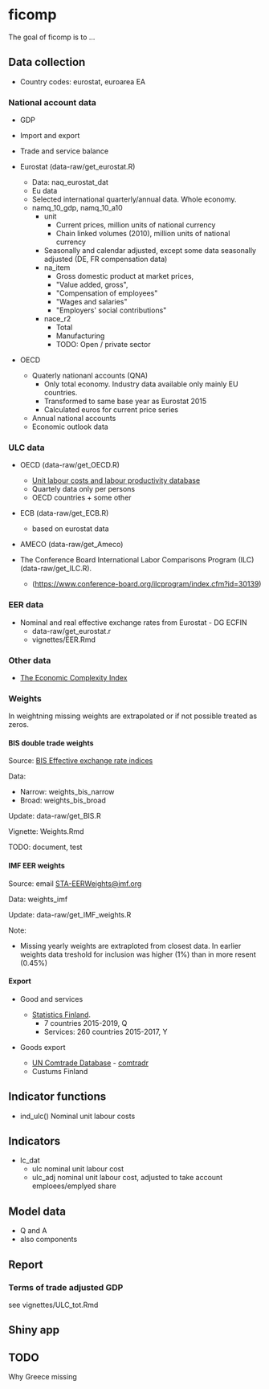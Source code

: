 # ficomp

<!-- badges: start -->
<!-- badges: end -->

The goal of ficomp is to ...

## Data collection

- Country codes: eurostat, euroarea EA

### National account data 

- GDP
- Import and export
- Trade and service balance


- Eurostat (data-raw/get_eurostat.R)
  + Data: naq_eurostat_dat
  + Eu data
  + Selected international quarterly/annual data. Whole economy.
  + namq_10_gdp, namq_10_a10
    - unit
      + Current prices, million units of national currency
      + Chain linked volumes (2010), million units of national currency
    -  Seasonally and calendar adjusted, except some data seasonally adjusted (DE, FR compensation data)
    - na_item
      + Gross domestic product at market prices, 
      + "Value added, gross", 
      + "Compensation of employees"
      + "Wages and salaries" 
      + "Employers' social contributions" 
    - nace_r2
      + Total
      + Manufacturing
      + TODO: Open / private sector
      
- OECD 
  + Quaterly nationanl accounts (QNA)
    - Only total economy. Industry data available only mainly EU countries.
    - Transformed to same base year as Eurostat 2015
    - Calculated euros for current price series
  + Annual national accounts
  + Economic outlook data
  
  
  
### ULC data  
  
- OECD (data-raw/get_OECD.R)
  + [Unit labour costs and labour productivity database](https://stats.oecd.org/Index.aspx?DataSetCode=ULC_EEQ)
  + Quartely data only per persons
  + OECD countries + some other
  
- ECB (data-raw/get_ECB.R)
  + based on eurostat data
  
- AMECO (data-raw/get_Ameco)

- The Conference Board International Labor Comparisons Program (ILC) (data-raw/get_ILC.R).
  + (https://www.conference-board.org/ilcprogram/index.cfm?id=30139)

### EER data 

- Nominal and real effective exchange rates from Eurostat - DG ECFIN
  + data-raw/get_eurostat.r
  + vignettes/EER.Rmd

### Other data

- [The Economic Complexity Index](https://oec.world/en/rankings/country/eci/) 


### Weights

In weightning missing weights are extrapolated or if not possible treated as zeros.

#### BIS double trade weights

Source: [BIS Effective exchange rate indices](https://www.bis.org/statistics/eer.htm)

Data: 
* Narrow: weights_bis_narrow
* Broad: weights_bis_broad

Update: data-raw/get_BIS.R

Vignette: Weights.Rmd

TODO: document, test

#### IMF EER weights

Source: email STA-EERWeights@imf.org

Data: weights_imf 

Update: data-raw/get_IMF_weights.R

Note:
* Missing yearly weights are extraploted from closest data. In earlier weights data treshold for inclusion was higher (1%) than in more resent (0.45%)

#### Export

* Good and services
  + [Statistics Finland](http://tilastokeskus.fi/til/tpulk/). 
    + 7 countries 2015-2019, Q
    + Services: 260 countries 2015-2017, Y

* Goods export
  + [UN Comtrade Database](https://comtrade.un.org/) - [comtradr](https://cran.r-project.org/web/packages/comtradr/)
  + Custums Finland

## Indicator functions

 * ind_ulc() Nominal unit labour costs

## Indicators
 * lc_dat
   + ulc nominal unit labour cost
   + ulc_adj nominal unit labour cost, adjusted to take account emploees/emplyed share

## Model data

* Q and A
* also components

## Report

### Terms of trade adjusted GDP

see vignettes/ULC_tot.Rmd

## Shiny app



## TODO

Why Greece missing
